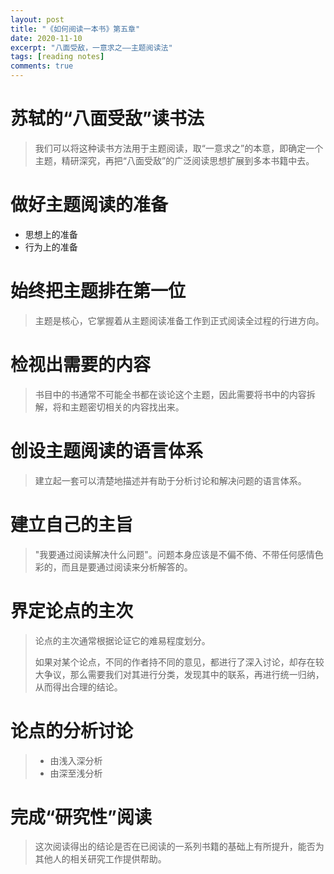 ```yaml
---
layout: post
title: "《如何阅读一本书》第五章"
date: 2020-11-10
excerpt: "八面受敌，一意求之——主题阅读法"
tags: [reading notes]
comments: true
---
```


# 苏轼的“八面受敌”读书法

> 我们可以将这种读书方法用于主题阅读，取“一意求之”的本意，即确定一个主题，精研深究，再把“八面受敌”的广泛阅读思想扩展到多本书籍中去。

# 做好主题阅读的准备

- 思想上的准备
- 行为上的准备

# 始终把主题排在第一位

> 主题是核心，它掌握着从主题阅读准备工作到正式阅读全过程的行进方向。

# 检视出需要的内容

> 书目中的书通常不可能全书都在谈论这个主题，因此需要将书中的内容拆解，将和主题密切相关的内容找出来。

# 创设主题阅读的语言体系

> 建立起一套可以清楚地描述并有助于分析讨论和解决问题的语言体系。

# 建立自己的主旨

> "我要通过阅读解决什么问题"。问题本身应该是不偏不倚、不带任何感情色彩的，而且是要通过阅读来分析解答的。

# 界定论点的主次

> 论点的主次通常根据论证它的难易程度划分。
>
> 如果对某个论点，不同的作者持不同的意见，都进行了深入讨论，却存在较大争议，那么需要我们对其进行分类，发现其中的联系，再进行统一归纳，从而得出合理的结论。

# 论点的分析讨论

> - 由浅入深分析
> - 由深至浅分析

# 完成“研究性”阅读

> 这次阅读得出的结论是否在已阅读的一系列书籍的基础上有所提升，能否为其他人的相关研究工作提供帮助。